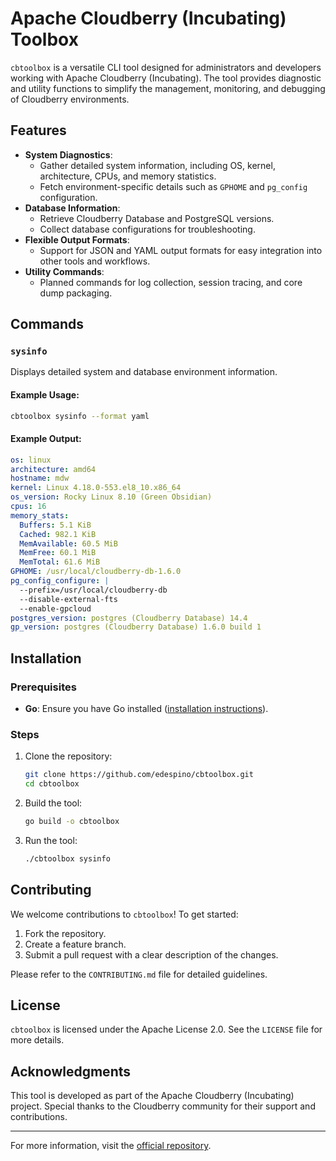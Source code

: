 # Apache Cloudberry (Incubating) Toolbox

`cbtoolbox` is a versatile CLI tool designed for administrators and developers working with Apache Cloudberry (Incubating). The tool provides diagnostic and utility functions to simplify the management, monitoring, and debugging of Cloudberry environments.

## Features

- **System Diagnostics**:
  - Gather detailed system information, including OS, kernel, architecture, CPUs, and memory statistics.
  - Fetch environment-specific details such as `GPHOME` and `pg_config` configuration.
- **Database Information**:
  - Retrieve Cloudberry Database and PostgreSQL versions.
  - Collect database configurations for troubleshooting.
- **Flexible Output Formats**:
  - Support for JSON and YAML output formats for easy integration into other tools and workflows.
- **Utility Commands**:
  - Planned commands for log collection, session tracing, and core dump packaging.

## Commands

### `sysinfo`
Displays detailed system and database environment information.

#### Example Usage:
```bash
cbtoolbox sysinfo --format yaml
```

#### Example Output:
```yaml
os: linux
architecture: amd64
hostname: mdw
kernel: Linux 4.18.0-553.el8_10.x86_64
os_version: Rocky Linux 8.10 (Green Obsidian)
cpus: 16
memory_stats:
  Buffers: 5.1 KiB
  Cached: 982.1 KiB
  MemAvailable: 60.5 MiB
  MemFree: 60.1 MiB
  MemTotal: 61.6 MiB
GPHOME: /usr/local/cloudberry-db-1.6.0
pg_config_configure: |
  --prefix=/usr/local/cloudberry-db
  --disable-external-fts
  --enable-gpcloud
postgres_version: postgres (Cloudberry Database) 14.4
gp_version: postgres (Cloudberry Database) 1.6.0 build 1
```

## Installation

### Prerequisites
- **Go**: Ensure you have Go installed ([installation instructions](https://go.dev/doc/install)).

### Steps
1. Clone the repository:
   ```bash
   git clone https://github.com/edespino/cbtoolbox.git
   cd cbtoolbox
   ```
2. Build the tool:
   ```bash
   go build -o cbtoolbox
   ```
3. Run the tool:
   ```bash
   ./cbtoolbox sysinfo
   ```

## Contributing

We welcome contributions to `cbtoolbox`! To get started:
1. Fork the repository.
2. Create a feature branch.
3. Submit a pull request with a clear description of the changes.

Please refer to the `CONTRIBUTING.md` file for detailed guidelines.

## License

`cbtoolbox` is licensed under the Apache License 2.0. See the `LICENSE` file for more details.

## Acknowledgments

This tool is developed as part of the Apache Cloudberry (Incubating) project. Special thanks to the Cloudberry community for their support and contributions.

---

For more information, visit the [official repository](https://github.com/edespino/cbtoolbox).

